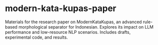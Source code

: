 # modern-kata-kupas-paper
Materials for the research paper on ModernKataKupas, an advanced rule-based morphological separator for Indonesian. Explores its impact on LLM performance and low-resource NLP scenarios. Includes drafts, experimental code, and results.

